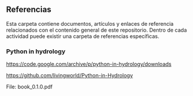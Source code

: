 ## Referencias

Esta carpeta contiene documentos, artículos y enlaces de referencia relacionados con el contenido general de este repositorio. Dentro de cada actividad puede existir una carpeta de referencias específicas.

### Python in hydrology
https://code.google.com/archive/p/python-in-hydrology/downloads

https://github.com/livingworld/Python-in-Hydrology

File: book_0.1.0.pdf